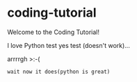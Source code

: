 # coding-tutorial

Welcome to the Coding Tutorial!

I love Python
test yes test (doesn't work)...

arrrrgh >:-(

    wait now it does(python is great)